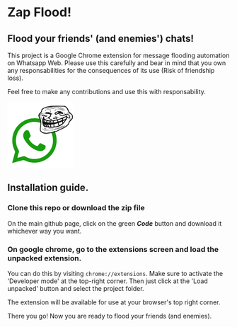 # Zap Flood!

## Flood your friends' (and enemies') chats!

This project is a Google Chrome extension for message flooding automation on Whatsapp Web. Please use this carefully and bear in mind that you own any responsabilities for the consequences of its use (Risk of friendship loss). 

Feel free to make any contributions and use this with responsability.

<img src="./icons/zapFloodIcon.png" alt="zapfloodicon" width="150"/>

## Installation guide.

### Clone this repo or download the zip file

On the main github page, click on the green ***Code*** button and download it whichever way you want.

### On google chrome, go to the extensions screen and load the unpacked extension.

You can do this by visiting ```chrome://extensions```. Make sure to activate the 'Developer mode' at the top-right corner. Then just click at the 'Load unpacked' button and select the project folder.

The extension will be available for use at your browser's top right corner.

There you go! Now you are ready to flood your friends (and enemies).
